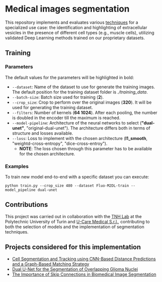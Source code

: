 # Medical images segmentation
This repository implements and evaluates various [techniques](#projects-considered-for-this-implementation) for a specialized use case: the identification and highlighting of extracellular vesicles in the presence of different cell types (e.g., muscle cells), utilizing validated Deep Learning methods trained on our proprietary datasets.

## Training

### Parameters
The default values for the parameters will be highlighted in bold:
* ```--dataset```: Name of the dataset to use for generate the training images. The default position for the training dataset folder is *./training_data*.
* ```--batch-size```: Batch size used for training (**2**).
* ```--crop_size```: Crop to perform over the original images (**320**). It will be used for generating the training dataset.
* ```--filters```: Number of kernels (**64 1024**). After each pooling, the number is doubled in the encoder till the maximum is reached.
* ```--model-pipeline```: Architecture of the neural networks to select (**"dual-unet"**, "original-dual-unet"). The architecture differs both in terms of structure and losses available.
* ```--loss```: Loss to implement with the chosen architecture (**l1_smooth**, "weightd-cross-entropy", "dice-cross-entroy").
  * **NOTE**: The loss chosen through this parameter has to be available for the chosen architecture.
### Examples
To train new model end-to-end with a specific dataset you can execute:
```
python train.py --crop_size 480 --dataset Fluo-M2DL-train --model_pipeline dual-unet
```

## Contributions
This project was carried out in collaboration with the [TNH Lab](https://tnhlab.polito.it/) at the Polytechnic University of Turin and [U-Care Medical S.r.l.](https://u-caremedical.com/), contributing to both the selection of models and the implementation of segmentation techniques.

## Projects considered for this implementation
* [Cell Segmentation and Tracking using CNN-Based Distance Predictions and a Graph-Based Matching Strategy](https://github.com/TimScherr/KIT-GE-3-Cell-Segmentation-for-CTC)
* [Dual U-Net for the Segmentation of Overlapping Glioma Nuclei](https://ieeexplore.ieee.org/document/8744511)
* [The Importance of Skip Connections in Biomedical Image Segmentation](https://arxiv.org/abs/1608.04117)
